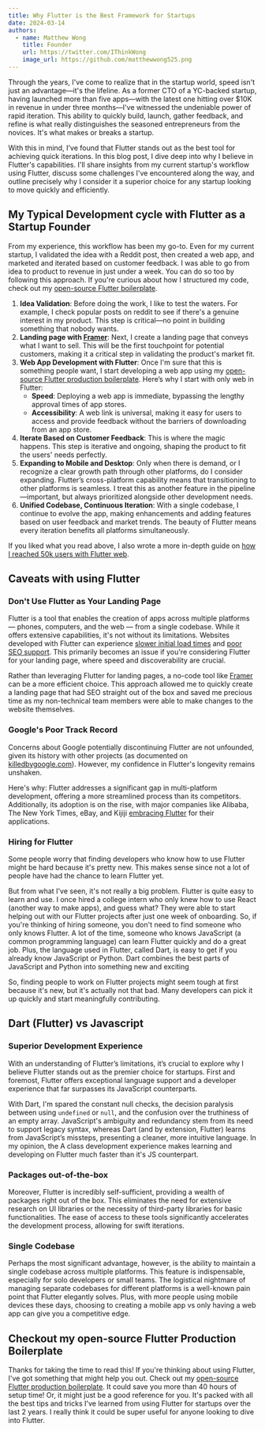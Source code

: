 ```yaml
---
title: Why Flutter is the Best Framework for Startups
date: 2024-03-14
authors:
  - name: Matthew Wong
    title: Founder
    url: https://twitter.com/IThinkWong
    image_url: https://github.com/matthewwong525.png
---
```

Through the years, I've come to realize that in the startup world, speed isn't just an advantage—it's the lifeline. As a former CTO of a YC-backed startup, having launched more than five apps—with the latest one hitting over $10K in revenue in under three months—I've witnessed the undeniable power of rapid iteration. This ability to quickly build, launch, gather feedback, and refine is what really distinguishes the seasoned entrepreneurs from the novices. It's what makes or breaks a startup.

With this in mind, I've found that Flutter stands out as the best tool for achieving quick iterations. In this blog post, I dive deep into why I believe in Flutter's capabilities. I'll share insights from my current startup's workflow using Flutter, discuss some challenges I've encountered along the way, and outline precisely why I consider it a superior choice for any startup looking to move quickly and efficiently.

## My Typical Development cycle with Flutter as a Startup Founder

From my experience, this workflow has been my go-to. Even for my current startup, I validated the idea with a Reddit post, then created a web app, and marketed and iterated based on customer feedback. I was able to go from idea to product to revenue in just under a week. You can do so too by following this approach. If you're curious about how I structured my code, check out my [open-source Flutter boilerplate](https://github.com/devtodollars/flutter-production-template).

1. **Idea Validation**: Before doing the work, I like to test the waters. For example, I check popular posts on reddit to see if there's a genuine interest in my product. This step is critical—no point in building something that nobody wants. 
2. **Landing page with [Framer](solopreneur-saas-toolkit-my-tech-stack-as-a-former-cto-of-a-yc-backed-startup.md)**: Next, I create a landing page that conveys what I want to sell. This will be the first touchpoint for potential customers, making it a critical step in validating the product's market fit.
3. **Web App Development with Flutter**: Once I'm sure that this is something people want, I start developing a web app using my [open-source Flutter production boilerplate](https://github.com/devtodollars/flutter-production-template). Here’s why I start with only web in Flutter:
    - **Speed**: Deploying a web app is immediate, bypassing the lengthy approval times of app stores.
    - **Accessibility**: A web link is universal, making it easy for users to access and provide feedback without the barriers of downloading from an app store.
4. **Iterate Based on Customer Feedback**: This is where the magic happens. This step is iterative and ongoing, shaping the product to fit the users' needs perfectly.
5. **Expanding to Mobile and Desktop**: Only when there is demand, or I recognize a clear growth path through other platforms, do I consider expanding. Flutter’s cross-platform capability means that transitioning to other platforms is seamless. I treat this as another feature in the pipeline—important, but always prioritized alongside other development needs.
6. **Unified Codebase, Continuous Iteration**: With a single codebase, I continue to evolve the app, making enhancements and adding features based on user feedback and market trends. The beauty of Flutter means every iteration benefits all platforms simultaneously.

If you liked what you read above, I also wrote a more in-depth guide on [how I reached 50k users with Flutter web](how-i-reached-50k-users-with-flutter.md).
## Caveats with using Flutter

### Don't Use Flutter as Your Landing Page
Flutter is a tool that enables the creation of apps across multiple platforms — phones, computers, and the web — from a single codebase. While it offers extensive capabilities, it's not without its limitations. Websites developed with Flutter can experience [slower initial load times](https://github.com/flutter/flutter/issues/76009) and [poor SEO support](https://github.com/flutter/flutter/issues/46789). This primarily becomes an issue if you're considering Flutter for your landing page, where speed and discoverability are crucial.

Rather than leveraging Flutter for landing pages, a no-code tool like [Framer](https://www.framer.com/) can be a more efficient choice. This approach allowed me to quickly create a landing page that had SEO straight out of the box and saved me precious time as my non-technical team members were able to make changes to the website themselves.

### Google's Poor Track Record
Concerns about Google potentially discontinuing Flutter are not unfounded, given its history with other projects (as documented on [killedbygoogle.com](https://killedbygoogle.com/)). However, my confidence in Flutter's longevity remains unshaken.

Here's why: Flutter addresses a significant gap in multi-platform development, offering a more streamlined process than its competitors. Additionally, its adoption is on the rise, with major companies like Alibaba, The New York Times, eBay, and Kijiji [embracing Flutter](https://flutter.dev/showcase) for their applications.

### Hiring for Flutter
Some people worry that finding developers who know how to use Flutter might be hard because it's pretty new. This makes sense since not a lot of people have had the chance to learn Flutter yet.

But from what I've seen, it's not really a big problem. Flutter is quite easy to learn and use. I once hired a college intern who only knew how to use React (another way to make apps), and guess what? They were able to start helping out with our Flutter projects after just one week of onboarding. So, if you're thinking of hiring someone, you don't need to find someone who only knows Flutter. A lot of the time, someone who knows JavaScript (a common programming language) can learn Flutter quickly and do a great job. Plus, the language used in Flutter, called Dart, is easy to get if you already know JavaScript or Python. Dart combines the best parts of JavaScript and Python into something new and exciting

So, finding people to work on Flutter projects might seem tough at first because it's new, but it's actually not that bad. Many developers can pick it up quickly and start meaningfully contributing. 

## Dart (Flutter) vs Javascript 

### Superior Development Experience
With an understanding of Flutter’s limitations, it’s crucial to explore why I believe Flutter stands out as the premier choice for startups. First and foremost, Flutter offers exceptional language support and a developer experience that far surpasses its JavaScript counterparts.

With Dart, I'm spared the constant null checks, the decision paralysis between using `undefined` or `null`, and the confusion over the truthiness of an empty array. JavaScript's ambiguity and redundancy stem from its need to support legacy syntax, whereas Dart (and by extension, Flutter) learns from JavaScript’s missteps, presenting a cleaner, more intuitive language. In my opinion, the A class development experience makes learning and developing on Flutter much faster than it's JS counterpart.

### Packages out-of-the-box
Moreover, Flutter is incredibly self-sufficient, providing a wealth of packages right out of the box. This eliminates the need for extensive research on UI libraries or the necessity of third-party libraries for basic functionalities. The ease of access to these tools significantly accelerates the development process, allowing for swift iterations.

### Single Codebase
Perhaps the most significant advantage, however, is the ability to maintain a single codebase across multiple platforms. This feature is indispensable, especially for solo developers or small teams. The logistical nightmare of managing separate codebases for different platforms is a well-known pain point that Flutter elegantly solves. Plus, with more people using mobile devices these days, choosing to creating a mobile app vs only having a web app can give you a competitive edge.

## Checkout my open-source Flutter Production Boilerplate

Thanks for taking the time to read this! If you're thinking about using Flutter, I've got something that might help you out. Check out my [open-source Flutter production boilerplate](https://github.com/devtodollars/flutter-production-template). It could save you more than 40 hours of setup time! Or, it might just be a good reference for you. It's packed with all the best tips and tricks I've learned from using Flutter for startups over the last 2 years. I really think it could be super useful for anyone looking to dive into Flutter.
